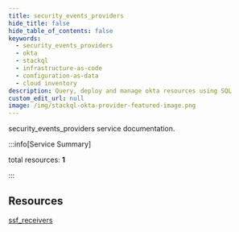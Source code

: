 ```yaml
---
title: security_events_providers
hide_title: false
hide_table_of_contents: false
keywords:
  - security_events_providers
  - okta
  - stackql
  - infrastructure-as-code
  - configuration-as-data
  - cloud inventory
description: Query, deploy and manage okta resources using SQL
custom_edit_url: null
image: /img/stackql-okta-provider-featured-image.png
---
```


security_events_providers service documentation.

:::info[Service Summary]

total resources: __1__  

:::

## Resources
<div class="row">
<div class="providerDocColumn">
<a href="/services/security_events_providers/ssf_receivers/">ssf_receivers</a>
</div>
<div class="providerDocColumn">

</div>
</div>